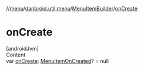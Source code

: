 //[menu](../../index.md)/[danbroid.util.menu](../index.md)/[MenuItemBuilder](index.md)/[onCreate](on-create.md)



# onCreate  
[androidJvm]  
Content  
var [onCreate](on-create.md): [MenuItemOnCreated](../index.md#%5Bdanbroid.util.menu%2FMenuItemOnCreated%2F%2F%2FPointingToDeclaration%2F%5D%2FClasslikes%2F-709214219)? = null  



